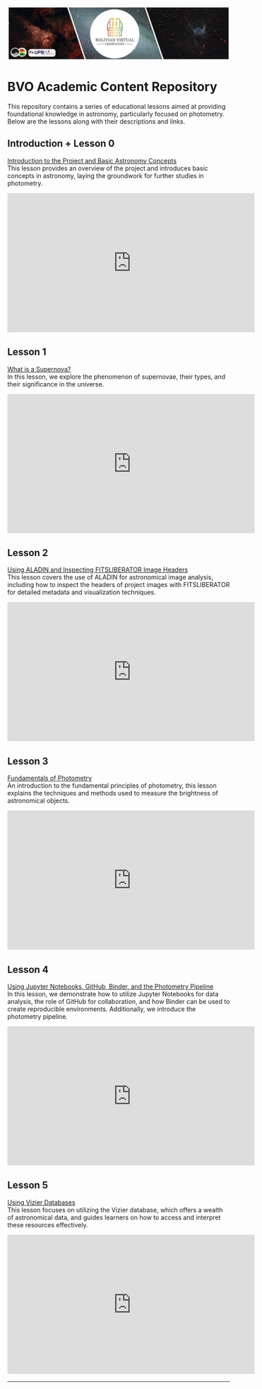 ![Intro Banner](im/Baner_v1_LCO_1.jpg)

# BVO Academic Content Repository

This repository contains a series of educational lessons aimed at providing foundational knowledge in astronomy, particularly focused on photometry. Below are the lessons along with their descriptions and links.

## Introduction + Lesson 0
[Introduction to the Project and Basic Astronomy Concepts](https://youtu.be/mqUNB2pX88o?si=R0tzPnOvWTXOBCCL)  
This lesson provides an overview of the project and introduces basic concepts in astronomy, laying the groundwork for further studies in photometry.  
<iframe width="560" height="315" src="https://www.youtube.com/embed/mqUNB2pX88o" frameborder="0" allow="accelerometer; autoplay; clipboard-write; encrypted-media; gyroscope; picture-in-picture" allowfullscreen></iframe>

## Lesson 1
[What is a Supernova?](https://youtu.be/n036BpVg2vI?si=1DqpLoxMSljlQjUq)  
In this lesson, we explore the phenomenon of supernovae, their types, and their significance in the universe.  
<iframe width="560" height="315" src="https://www.youtube.com/embed/n036BpVg2vI" frameborder="0" allow="accelerometer; autoplay; clipboard-write; encrypted-media; gyroscope; picture-in-picture" allowfullscreen></iframe>

## Lesson 2
[Using ALADIN and Inspecting FITSLIBERATOR Image Headers](https://youtu.be/YDCUXFjihJU?si=48GafkDtP9uGfVTL)  
This lesson covers the use of ALADIN for astronomical image analysis, including how to inspect the headers of project images with FITSLIBERATOR for detailed metadata and visualization techniques.  
<iframe width="560" height="315" src="https://www.youtube.com/embed/YDCUXFjihJU" frameborder="0" allow="accelerometer; autoplay; clipboard-write; encrypted-media; gyroscope; picture-in-picture" allowfullscreen></iframe>

## Lesson 3
[Fundamentals of Photometry](https://youtu.be/HBD40Mj0XOI?si=zbdWZ7rXwPlnIw7q)  
An introduction to the fundamental principles of photometry, this lesson explains the techniques and methods used to measure the brightness of astronomical objects.  
<iframe width="560" height="315" src="https://www.youtube.com/embed/HBD40Mj0XOI" frameborder="0" allow="accelerometer; autoplay; clipboard-write; encrypted-media; gyroscope; picture-in-picture" allowfullscreen></iframe>

## Lesson 4
[Using Jupyter Notebooks, GitHub, Binder, and the Photometry Pipeline](https://youtu.be/SecisWR9mDk?si=KU2zzTNbM3LAmPr6)  
In this lesson, we demonstrate how to utilize Jupyter Notebooks for data analysis, the role of GitHub for collaboration, and how Binder can be used to create reproducible environments. Additionally, we introduce the photometry pipeline.  
<iframe width="560" height="315" src="https://www.youtube.com/embed/SecisWR9mDk" frameborder="0" allow="accelerometer; autoplay; clipboard-write; encrypted-media; gyroscope; picture-in-picture" allowfullscreen></iframe>

## Lesson 5
[Using Vizier Databases](https://youtu.be/GoNnI8tIg7U?si=ySuxYqJLtTpBNNKE)  
This lesson focuses on utilizing the Vizier database, which offers a wealth of astronomical data, and guides learners on how to access and interpret these resources effectively.  
<iframe width="560" height="315" src="https://www.youtube.com/embed/GoNnI8tIg7U" frameborder="0" allow="accelerometer; autoplay; clipboard-write; encrypted-media; gyroscope; picture-in-picture" allowfullscreen></iframe>

---
